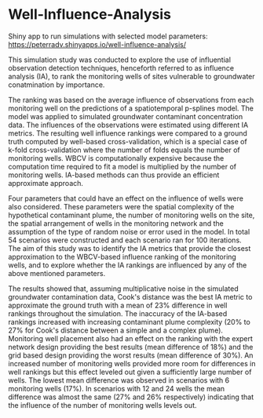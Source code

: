 # Well-Influence-Analysis

Shiny app to run simulations with selected model parameters: https://peterradv.shinyapps.io/well-influence-analysis/

This simulation study was conducted to explore the use of influential observation detection techniques, henceforth referred to as influence analysis (IA), to rank the monitoring wells of sites vulnerable to groundwater conatmination by importance.

The ranking was based on the average influence of observations from each monitoring well on the predictions of a spatiotemporal p-splines model. The model was applied to simulated groundwater contaminant concentration data. The influences of the observations were estimated using different IA metrics. The resulting well influence rankings were compared to a ground truth computed by well-based cross-validation, which is a special case of k-fold cross-validation where the number of folds equals the number of monitoring wells. WBCV is computationally expensive because the computation time required to fit a model is multiplied by the number of monitoring wells. IA-based methods can thus provide an efficient approximate approach. 

Four parameters that could have an effect on the influence of wells were also considered. These parameters were the spatial complexity of the hypothetical contaminant plume, the number of monitoring wells on the site, the spatial arrangement of wells in the monitoring network and the assumption of the type of random noise or error used in the model. In total 54 scenarios were constructed and each scenario ran for 100 iterations. The aim of this study was to identify the IA metrics that provide the closest approximation to the WBCV-based influence ranking of the monitoring wells, and to explore whether the IA rankings are influenced by any of the above mentioned parameters.

The results showed that, assuming multiplicative noise in the simulated groundwater contamination data, Cook's distance was the best IA metric to approximate the ground truth with a mean of 23% difference in well rankings throughout the simulation. The inaccuracy of the IA-based rankings increased with increasing contaminant plume complexity (20\% to 27\% for Cook's distance between a simple and a complex plume). Monitoring well placement also had an effect on the ranking with the expert network design providing the best results (mean difference of 18\%) and the grid based design providing the worst results (mean difference of 30\%). An increased number of monitoring wells provided more room for differences in well rankings but this effect leveled out given a sufficiently large number of wells. The lowest mean difference was observed in scenarios with 6 monitoring wells (17%). In scenarios with 12 and 24 wells the mean difference was almost the same (27% and 26% respectively) indicating that the influence of the number of monitoring wells levels out.
